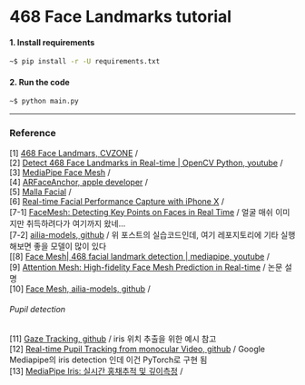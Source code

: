 # 468 Face Landmarks tutorial 

#### 1. Install requirements 

```bash 
~$ pip install -r -U requirements.txt
```





#### 2. Run the code 

```bash
~$ python main.py 
```





***
### Reference 
[1] [468 Face Landmars, CVZONE](https://www.computervision.zone/courses/468-face-landmarks/?ld-registered=true) / <br/>
[2] [Detect 468 Face Landmarks in Real-time | OpenCV Python, youtube](https://youtu.be/V9bzew8A1tc) /  <br/>
[3] [MediaPipe Face Mesh](https://google.github.io/mediapipe/solutions/face_mesh.html) / <br/>
[4] [ARFaceAnchor, apple developer](https://developer.apple.com/videos/play/tech-talks/601/) / <br/>
[5] [Malla Facial](https://omes-va.com/malla-facial-mediapipe-python/) / <br/>
[6] [Real-time Facial Performance Capture with iPhone X](https://github.com/johnjcsmith/iPhoneMoCapiOS) / <br/>
[7-1] [FaceMesh: Detecting Key Points on Faces in Real Time](https://medium.com/axinc-ai/facemesh-detecting-key-points-on-faces-in-real-time-977c03f1bab) / 얼굴 매쉬 이미지만 취득하려다가 여기까지 왔네... <br/>[7-2] [ailia-models, github](https://github.com/axinc-ai/ailia-models/tree/master/face_recognition/facemesh) / 위 포스트의 실습코드인데, 여기 레포지토리에 기타 실행해보면 좋을 모델이 많이 있다 <br/>
[[8] [Face Mesh| 468 facial landmark detection | mediapipe, youtube](https://youtu.be/7WPdEajSL6c) / <br/>
[9] [Attention Mesh: High-fidelity Face Mesh Prediction in Real-time](https://www.arxiv-vanity.com/papers/2006.10962/) / 논문 설명 <br/>
[10] [Face Mesh, ailia-models, github](https://github.com/axinc-ai/ailia-models/tree/master/face_recognition/facemesh) / <br/>



###### Pupil detection

[11] [Gaze Tracking, github](https://github.com/antoinelame/GazeTracking) / iris 위치 추출을 위한 예시 참고  <br/>
[12] [Real-time Pupil Tracking from monocular Video, github](https://github.com/cedriclmenard/irislandmarks.pytorch) / Google Mediapipe의  iris detection 인데 이건 PyTorch로 구현 됨 <br/>[13] [MediaPipe Iris: 실시간 홍채추적 및 깊이측정](https://brunch.co.kr/@synabreu/93) / 
